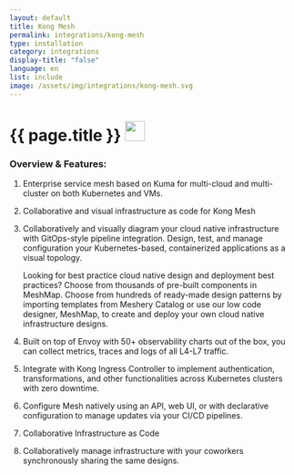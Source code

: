 ```yaml
---
layout: default
title: Kong Mesh
permalink: integrations/kong-mesh
type: installation
category: integrations
display-title: "false"
language: en
list: include
image: /assets/img/integrations/kong-mesh.svg
---
```


<h1>{{ page.title }} <img src="{{ page.image }}" style="width: 35px; height: 35px;" /></h1>


<!-- This needs replaced with the Category property, not the sub-category.
 #### Category: kong-mesh -->

### Overview & Features:
1. Enterprise service mesh based on Kuma for multi-cloud and multi-cluster on both Kubernetes and VMs.

2. Collaborative and visual infrastructure as code for Kong Mesh

4. 
    Collaboratively and visually diagram your cloud native infrastructure with GitOps-style pipeline integration. Design, test, and manage configuration your Kubernetes-based, containerized applications as a visual topology.



    Looking for best practice cloud native design and deployment best practices? Choose from thousands of pre-built components in MeshMap. Choose from hundreds of ready-made design patterns by importing templates from Meshery Catalog or use our low code designer, MeshMap, to create and deploy your own cloud native infrastructure designs.



5. Built on top of Envoy with 50+ observability charts out of the box, you can collect metrics, traces and logs of all L4-L7 traffic.

6. Integrate with Kong Ingress Controller to implement authentication, transformations, and other functionalities across Kubernetes clusters with zero downtime.

7. Configure Mesh natively using an API, web UI, or with declarative configuration to manage updates via your CI/CD pipelines.

8. Collaborative Infrastructure as Code

9. Collaboratively manage infrastructure with your coworkers synchronously sharing the same designs.

